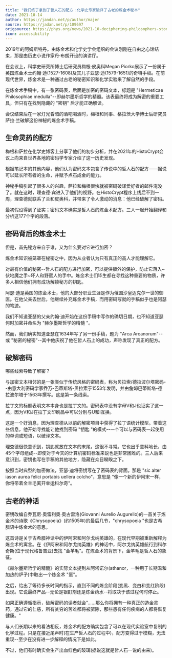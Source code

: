 ```yaml
---
title: "我们终于拿到了哲人石的配方：化学史专家破译了古老的炼金术秘本"
date: 2021-10-14
author: https://jandan.net/p/author/majer
source: https://jadan.net/p/109697
origsource: https://phys.org/news/2021-10-deciphering-philosophers-stone-year-old-alchemical.html
icon: accessibility
---
```




2019年的阿姆斯特丹。由炼金术和化学史学会组织的会议刚刚在自由之心馆结束，那是由历史小说作家丹·布朗开设的演讲厅。

在会议上，科学史研究所博士后研究员梅根·皮奥科Megan Piorko展示了一份属于英国炼金术士约翰·迪(1527-1608)及其儿子亚瑟·迪(1579-1651)的奇特手稿。在前现代世界，炼金术是一种通过古老的秘密知识和化学实验来了解自然的手段。

在炼金术手稿中，有一张密码表，后面是加密的密码文本，标题是 "Hermeticae Philosophiae medulla"--即赫尔墨斯哲学的精髓。该表最终将成为解密的重要工具，但只有在找到隐藏的 "密钥" 后才能正确解读。

会议结束后在一家灯光昏暗的酒吧喝酒时，梅根和同事、格拉茨大学博士后研究员萨拉·兰破解这份神秘的炼金术手稿。

## 生命灵药的配方

梅根和萨拉在化学史博客上分享了他们的初步分析，并在2021年的HistoCrypt会议上向来自世界各地的密码学专家介绍了这一历史发现。

根据笔记本的其他内容，他们认为密码文本包含了传说中的哲人石的配方——据说可以延长所有者的生命，并赋予点石成金的能力。

神秘手稿引起了很多人的兴趣，萨拉和梅根很快就被密码破译爱好者的邮件淹没了。就在这时，理查德·宾进入了他们的视野。在HistoCrypt程序上线后不到一周，理查德就联系了兰和皮奥科，并带来了令人激动的消息：他已经破解了密码。

最初假设得到了证实；密码文本确实是哲人石的炼金术配方。三人一起开始翻译和分析这177个字的段落。

## 密码背后的炼金术士

但是，首先秘方来自于谁，又为什么要对它进行加密？

炼金术知识被笼罩在秘密之中，因为从业者认为只有真正的高人才能理解它。

对最有价值的秘密--哲人石的配方进行加密，可以提供额外的保护，防止它落入~伏地魔之手~坏人和野蛮人的手中。炼金术士们毕生都在寻找这种重要的物质，许多人相信他们拥有成功解锁秘方的钥匙。

阿瑟·迪是英国的炼金术士，他的大部分职业生涯是作为俄国沙皇迈克尔一世的御医。在他父亲去世后，他继续补充炼金术手稿，而用密码写就的手稿似乎也是阿瑟的笔迹。

我们不知道亚瑟的父亲约翰·迪开始在这份手稿中写作的确切日期，也不知道亚瑟何时加密并命名为 "赫尔墨斯哲学的精髓 "。

然而，我们确实知道亚瑟在1634年写了另一份手稿，题为 "Arca Arcanorum"--或 "秘密的秘密"--其中他庆祝了他在哲人石上的成功，声称发现了真正的配方。

## 破解密码

哪些线索导致了解密？

与加密文本相邻的是一张类似于传统风格的密码表，称为贝拉索/德拉波尔塔密码--由意大利密码学家乔万-巴蒂斯塔-贝拉索于1553年发明，并由詹姆巴蒂斯塔-德拉波尔塔于1563年撰写。这是第一条线索。

拉丁文的标题表明文本本身也是拉丁文的。密码表中没有字母V和J也证实了这一点，因为V和J在拉丁文印刷品中可以分别与U和I互换。

这是一个好消息，因为理查德从以前的解密项目中获得了拉丁语统计模型。带着这些信息，他开始寻找能让他找到密码 "钥匙 "的模式--一个可以与密码表一起使用的单词或短语，以破译文本。

理查德很快意识到，钥匙就放在文本的末尾，这很不寻常。它也出乎意料地长，由45个字母组成--即使对于今天的计算机密码标准来说也是非常困难的。三人后来意识到，密钥也写在手稿的其他地方，隐藏在众目睽睽之下。

按照当时典型的加密做法，亚瑟·迪将密钥写在了密码表的背面。那是 "sic alter iason aurea felici portabis uellera colcho"，意思是 "像一个新的伊阿宋一样，你将带着金羊毛离开幸运科尔奇"。

## 古老的神话

密钥改编自乔瓦尼·奥雷利奥·奥古雷洛(Giovanni Aurelio Augurello)的一首关于炼金术的诗歌《Chrysopoeia》(约1505年)的最后几节，"chrysopoeia "也是古希腊语中炼金术的意思。

这首诗是关于古希腊神话中的伊阿宋和阿尔戈纳英雄的，在现代早期被重新解释为炼金术的寓言。在《伊阿宋和阿尔戈纳英雄》的神话中，阿尔戈纳英雄航行到科尔奇斯(位于现代格鲁吉亚)去找 "金羊毛"。在炼金术的背景下，金羊毛是哲人石的象征。

《赫尔墨斯哲学的精髓》的实际文本提到从阿塔诺尔(athanor，一种用于长期温和加热的炉子)中取出一个炼金术 "蛋"。

之后，给出了等待多长时间的指示，直到不同的炼金阶段(变黑、变白和变红阶段)出现。它说最终产品--无论是银酊剂还是炼金药水--将取决于该过程何时停止。

如果正确遵循指示，破解密码的读者就会"……那么你将拥有一种真正的造金灵药，通过它的仁慈，所有贫穷的苦难都将被驱除，那些患有任何疾病的人都将恢复健康。"

与人们长期以来的看法相反，炼金术的配方确实包含了可以在现代实验室中复制的化学过程。只是在接近尾声时(在生产哲人石的过程中)，配方变得过于模糊，无法重现--至少在没有进一步解释的情况下是如此。

不过，他们有时确实会生产出血红色的玻璃(据说这就是哲人石一说的由来)。